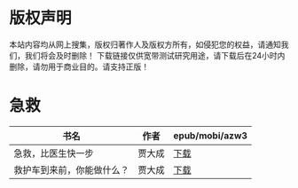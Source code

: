 # 版权声明

本站内容均从网上搜集，版权归著作人及版权方所有，如侵犯您的权益，请通知我们，我们将会及时删除！ 下载链接仅供宽带测试研究用途，请下载后在24小时内删除，请勿用于商业目的。请支持正版！

# 急救

| 书名 | 作者 | epub/mobi/azw3 |
| --- | --- | --- |
| 急救，比医生快一步 | 贾大成 | [下载](https://url89.ctfile.com/f/31084289-1357031260-e64b4f?p=8866) |
| 救护车到来前，你能做什么？ | 贾大成 | [下载](https://url89.ctfile.com/f/31084289-1357008886-4953ac?p=8866) |
